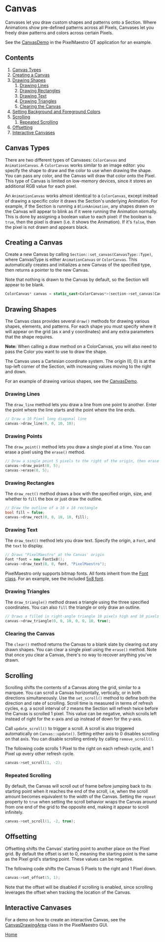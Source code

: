 # Canvas
Canvases let you draw custom shapes and patterns onto a Section. Where Animations show pre-defined patterns across all Pixels, Canvases let you freely draw patterns and colors across certain Pixels.

See the [CanvasDemo](../gui/demo/canvasdemo.cpp) in the PixelMaestro QT application for an example.

## Contents
1. [Canvas Types](#canvas-types)
2. [Creating a Canvas](#creating-a-canvas)
3. [Drawing Shapes](#drawing-shapes)
	1. [Drawing Lines](#drawing-lines)
	2. [Drawing Rectangles](#drawing-rectangles)
	3. [Drawing Text](#drawing-text)
	4. [Drawing Triangles](#drawing-triangles)
	5. [Clearing the Canvas](#clearing-the-canvas)
4. [Setting Background and Foreground Colors](#setting-background-and-foreground-colors)
5. [Scrolling](#scrolling)
	1. [Repeated Scrolling](#repeated-scrolling)
6. [Offsetting](#offsetting)
7. [Interactive Canvases](#interactive-canvases)

## Canvas Types
There are two different types of Canvases: `ColorCanvas` and `AnimationCanvas`. A `ColorCanvas` works similar to an image editor: you specify the shape to draw and the color to use when drawing the shape. You can pass any color, and the Canvas will draw that color onto the Pixel. This type of Canvas is limited on low-memory devices, since it stores an additional RGB value for each pixel.

An `AnimationCanvas` works almost identical to a `ColorCanvas`, except instead of drawing a specific color it draws the Section's underlying Animation. For example, if the Section is running a `BlinkAnimation`, any shapes drawn on the Canvas will appear to blink as if it were running the Animation normally. This is done by assigning a boolean value to each pixel: if the boolean is `true`, then the pixel is drawn (i.e. it shows the Animation). If it's `false`, then the pixel is not drawn and appears black.

## Creating a Canvas
Create a new Canvas by calling `Section::set_canvas(CanvasType::Type)`, where CanvasType is either `AnimationCanvas` or `ColorCanvas`. This automatically creates and initializes a new Canvas of the specified type, then returns a pointer to the new Canvas.

Note that nothing is drawn to the Canvas by default, so the Section will appear to be blank.

```c++
ColorCanvas* canvas = static_cast<ColorCanvas*>(section->set_canvas(CanvasType::ColorCanvas);
```

## Drawing Shapes
The Canvas class provides several `draw()` methods for drawing various shapes, elements, and patterns. For each shape you must specify where it will appear on the grid (as x and y coordinates) and any extra parameters that the shape requires.

**Note:** When calling a draw method on a ColorCanvas, you will also need to pass the Color you want to use to draw the shape.

The Canvas uses a Cartesian coordinate system. The origin (0, 0) is at the top-left corner of the Section, with increasing values moving to the right and down.

For an example of drawing various shapes, see the [CanvasDemo](../gui/demo/canvasdemo.cpp).

### Drawing Lines
The `draw_line` method lets you draw a line from one point to another. Enter the point where the line starts and the point where the line ends.

```c++
// Draw a 10 Pixel long diagonal line
canvas->draw_line(0, 0, 10, 10);
```

### Drawing Points
The `draw_point()` method lets you draw a single pixel at a time. You can erase a pixel using the `erase()` method.

```c++
// Draw a single point 5 pixels to the right of the origin, then erase it.
canvas->draw_point(0, 5);
canvas->erase(0, 5);
```

### Drawing Rectangles
The `draw_rect()` method draws a box with the specified origin, size, and whether to `fill` the box or just draw the outline.

```c++
// Draw the outline of a 10 x 10 rectangle 
bool fill = false;
canvas->draw_rect(0, 0, 10, 10, fill);
```

### Drawing Text
The `draw_text()` method lets you draw text. Specify the origin, a `Font`, and the `text` to display.

```c++
// Draws "PixelMaestro" at the Canvas' origin
Font *font = new Font5x8();
canvas->draw_text(0, 0, font, "PixelMaestro");
```

PixelMaestro only supports bitmap fonts. All fonts inherit from the [Font class](../src/canvas/fonts/font.h). For an example, see the included [5x8 font](../src/canvas/fonts/font5x8.h).

### Drawing Triangles
The `draw_triangle()` method draws a triangle using the three specified coordinates. You can also `fill` the triangle or only draw an outline.

```c++
// Draws a filled in right-angle triangle 10 pixels high and 10 pixels wide
canvas->draw_triangle(0, 0, 10, 0, 0, 10, true);
```

### Clearing the Canvas
The `clear()` method returns the Canvas to a blank slate by clearing out any drawn shapes. You can clear a single pixel using the `erase()` method. Note that once you clear a Canvas, there's no way to recover anything you've drawn.

## Scrolling
Scrolling shifts the contents of a Canvas along the grid, similar to a marquee. You can scroll a Canvas horizontally, vertically, or in both directions simultaneously. Use the `set_scroll()` method to define both the direction and rate of scrolling. Scroll time is measured in terms of refresh cycles, e.g. a scroll interval of `2` means the Section will refresh twice before the Canvas is scrolled 1 pixel. This value can be negative, which scrolls left instead of right for the x-axis and up instead of down for the y-axis.

Call `update_scroll()` to trigger a scroll. A scroll is also triggered automatically on `Canvas::update()`. Setting either axis to 0 disables scrolling on that axis. You can disable scrolling entirely by calling `remove_scroll()`.

The following code scrolls 1 Pixel to the right on each refresh cycle, and 1 Pixel up every other refresh cycle.

```c++
canvas->set_scroll(1, -2);
```

### Repeated Scrolling
By default, the Canvas will scroll out of frame before jumping back to its starting point when it reaches the end of the scroll, i.e, when the scroll amount becomes equivalent to the width of the Canvas. Setting the `repeat` property to `true` when setting the scroll behavior wraps the Canvas around from one end of the grid to the opposite end, making it appear to scroll infinitely.

```c++
canvas->set_scroll(1, -2, true);
```

## Offsetting
Offsetting shifts the Canvas' starting point to another place on the Pixel grid. By default the offset is set to 0, meaning the starting point is the same as the Pixel grid's starting point. These values can be negative.

The following code shifts the Canvas 5 Pixels to the right and 1 Pixel down.
```c++
canvas->set_offset(5, 1);
```

Note that the offset will be disabled if scrolling is enabled, since scrolling leverages the offset when tracking the location of the Canvas.

## Interactive Canvases
For a demo on how to create an interactive Canvas, see the [CanvasDrawingArea](../gui/drawingarea/canvasdrawingarea.h) class in the PixelMaestro GUI.

[Home](README.md)
